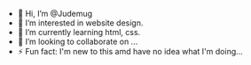 - 👋 Hi, I’m @Judemug
- 👀 I’m interested in website design.
- 🌱 I’m currently learning html, css.
- 💞️ I’m looking to collaborate on ...
- ⚡ Fun fact: I'm new to this amd have no idea what I'm doing...

<!---
Judemug/Judemug is a ✨ special ✨ repository because its `README.md` (this file) appears on your GitHub profile.
You can click the Preview link to take a look at your changes.
--->
